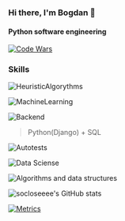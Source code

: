 ### Hi there, I'm Bogdan 👋
#### Python software engineering

[![Code Wars](https://www.codewars.com/users/socloseeee/badges/large)](https://www.codewars.com/users/socloseeee/)

### Skills

![HeuristicAlgorythms](https://img.shields.io/badge/HEURISTIC%20ALGORYTHMS-yellow?logo=github&logoColor=white)

![MachineLearning](https://img.shields.io/badge/MACHINE%20LEARNING-lightgrey?logo=anaconda&logoColor=green)

![Backend](https://img.shields.io/badge/BACKEND-red?logo=python&logoColor=white)
>Python(Django) + SQL

![Autotests](https://img.shields.io/badge/AUTOTESTS-informational?logo=PyTest&logoColor=white)

![Data Sciense](https://img.shields.io/badge/DATA%20SCIENCE-orange?logo=jupyter&logoColor=white)

![Algorithms and data structures](https://img.shields.io/badge/ALGORITHMS%20AND%20DATA%20STRUCTURES-blue?logo=coursera&logoColor=white)

![socloseeee's GitHub stats](https://github-readme-stats.vercel.app/api?username=socloseeee&theme=tokyonight&show_icons=true)

[![Metrics](https://metrics.lecoq.io/socloseeee?template=classic&base.activity=0&base.community=0&base.metadata=0&isocalendar=1&base=header%2C%20activity%2C%20community%2C%20repositories%2C%20metadata&base.indepth=false&base.hireable=false&base.skip=false&isocalendar=false&isocalendar.duration=half-year&config.timezone=Europe%2FMoscow)](https://metrics.lecoq.io/insights/socloseeee)
